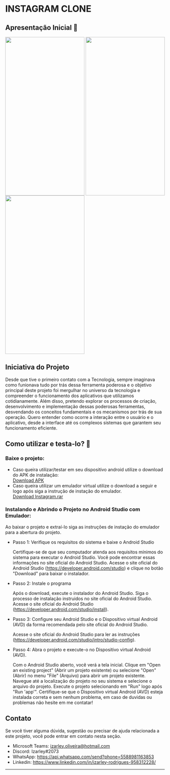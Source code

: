 # INSTAGRAM CLONE

## Apresentação Inicial 📱

<img align="center" height="500" width="250" src="https://github.com/devizarley/Projects-Mobile/assets/96016937/d89f81fd-9100-497e-abbb-68ea61aa069e" />
<img align="center" height="500" width="250" src="https://github.com/devizarley/Projects-Mobile/assets/96016937/09177c33-768b-4294-9984-9b3f58c17e46" />
<img align="center" height="500" width="250" src="https://github.com/devizarley/Projects-Mobile/assets/96016937/54b44ce1-17ee-4a70-9b1d-ebefb5d751d2" />

## Iniciativa do Projeto

Desde que tive o primeiro contato com a Tecnologia, sempre imaginava como funionava tudo por trás dessa ferramenta poderosa e o objetivo principal deste projeto foi mergulhar no universo da tecnologia e compreender o funcionamento dos aplicativos que utilizamos cotidianamente. Além disso, pretendo explorar os processos de criação, desenvolvimento e implementação dessas poderosas ferramentas, desvendando os conceitos fundamentais e os mecanismos por trás de sua operação. Quero entender como ocorre a interação entre o usuário e o aplicativo, desde a interface até os complexos sistemas que garantem seu funcionamento eficiente.

## Como utilizar e testa-lo? 🤔

   ### Baixe o projeto:
   * Caso queira utilizar/testar em seu dispositivo android utilize o download do APK de instalação:<br>
      [Download APK](https://drive.google.com/file/d/1cNxIxviqqaeyX5Q_6vGwbEiloXX1Lu8x/view?usp=sharing)
   * Caso queira utilizar um emulador virtual utilize o download a seguir e logo após siga a instrução de instação do emulador.<br>
      [Download Instagram.rar](https://drive.google.com/file/d/11xiHrvs7Mqe0NLgkOfFIuJtSY8nK944B/view?usp=sharing)

   ### Instalando e Abrindo o Projeto no Android Studio com Emulador:
   Ao baixar o projeto e extraí-lo siga as instruções de instação do emulador para a abertura do projeto.

  * Passo 1: Verifique os requisitos do sistema e baixe o Android Studio

    Certifique-se de que seu computador atenda aos requisitos mínimos do sistema para executar o Android Studio. Você pode encontrar essas informações no site oficial do Android Studio.
    Acesse o site oficial do Android Studio (https://developer.android.com/studio) e clique no botão "Download" para baixar o instalador.

  * Passo 2: Instale o programa

    Após o download, execute o instalador do Android Studio. Siga o processo de instalação instruidos no site oficial do Android Studio.
    Acesse o site oficial do Android Studio (https://developer.android.com/studio/install).

  * Passo 3: Configure seu Android Studio e o Dispositivo virtual Android (AVD) da forma recomendada pelo site oficial do Android Studio.

    Acesse o site oficial do Android Studio para ler as instruções (https://developer.android.com/studio/intro/studio-config).

  * Passo 4: Abra o projeto e execute-o no Dispositivo virtual Android (AVD).

    Com o Android Studio aberto, você verá a tela inicial. Clique em "Open an existing project" (Abrir um projeto existente) ou selecione "Open" (Abrir) no menu "File" (Arquivo) para abrir um projeto existente. Navegue até a localização do projeto no seu sistema e selecione o arquivo do projeto. Execute o projeto selecionando em "Run" logo após "Run 'app'". Certifique-se que o Dispositivo virtual Android (AVD) esteja instalada correta e sem nenhum problema, em caso de duvidas ou problemas não hesite em me contatar!

## Contato

Se você tiver alguma dúvida, sugestão ou precisar de ajuda relacionada a este projeto, você pode entrar em contato nesta seção.

* Microsoft Teams: [izarley.oliveira@hotmail.com](https://teams.live.com/l/invite/FAA-mtkaaMnD6zXiAI)
* Discord: Izarley#2073
* WhatsApp: https://api.whatsapp.com/send?phone=5588981163853
* Linkedin: https://www.linkedin.com/in/izarley-rodrigues-958312228/

---
